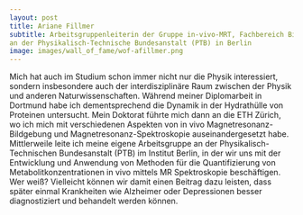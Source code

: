 ```yaml
---
layout: post
title: Ariane Fillmer
subtitle: Arbeitsgruppenleiterin der Gruppe in-vivo-MRT, Fachbereich Biomedizinische Magnetresonanz, 
an der Physikalisch-Technische Bundesanstalt (PTB) in Berlin
image: images/wall_of_fame/wof-afillmer.png
---
```

Mich hat auch im Studium schon immer nicht nur die Physik interessiert, 
sondern insbesondere auch der interdisziplinäre Raum zwischen der Physik und anderen Naturwissenschaften. 
Während meiner Diplomarbeit in Dortmund habe ich dementsprechend die Dynamik in der Hydrathülle von Proteinen untersucht. 
Mein Doktorat führte mich dann an die ETH Zürich, 
wo ich mich mit verschiedenen Aspekten von in vivo Magnetresonanz-Bildgebung und Magnetresonanz-Spektroskopie auseinandergesetzt habe. 
Mittlerweile leite ich meine eigene Arbeitsgruppe an der Physikalisch-Technischen Bundesanstalt (PTB) im Institut Berlin, 
in der wir uns mit der Entwicklung und Anwendung von Methoden für die Quantifizierung von 
Metabolitkonzentrationen in vivo mittels MR Spektroskopie beschäftigen. Wer weiß? Vielleicht können wir damit einen Beitrag dazu leisten, 
dass später einmal Krankheiten wie Alzheimer oder Depressionen besser diagnostiziert und behandelt werden können.
